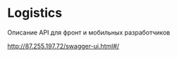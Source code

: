 # Logistics

Описание API для фронт и мобильных разработчиков

http://87.255.197.72/swagger-ui.html#/
